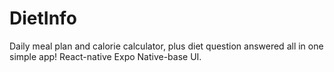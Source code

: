 # DietInfo
Daily meal plan and calorie calculator, plus diet question answered all in one simple app!   React-native Expo Native-base UI.
